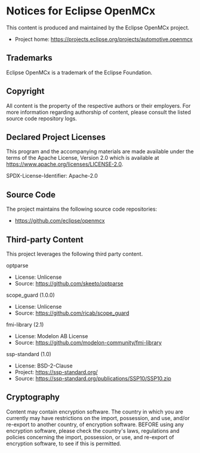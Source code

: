 # Notices for Eclipse OpenMCx

This content is produced and maintained by the Eclipse OpenMCx project.

* Project home: https://projects.eclipse.org/projects/automotive.openmcx

## Trademarks

 Eclipse OpenMCx is a trademark of the Eclipse Foundation.

## Copyright

All content is the property of the respective authors or their employers. For
more information regarding authorship of content, please consult the listed
source code repository logs.

## Declared Project Licenses

This program and the accompanying materials are made available under the terms
of the Apache License, Version 2.0 which is available at
https://www.apache.org/licenses/LICENSE-2.0.

SPDX-License-Identifier: Apache-2.0

## Source Code

The project maintains the following source code repositories:

* https://github.com/eclipse/openmcx

## Third-party Content

This project leverages the following third party content.

optparse

 * License: Unlicense
 * Source: https://github.com/skeeto/optparse

scope_guard (1.0.0)

 * License: Unlicense
 * Source: https://github.com/ricab/scope_guard

fmi-library (2.1)

 * License: Modelon AB License
 * Source: https://github.com/modelon-community/fmi-library

ssp-standard (1.0)
 * License: BSD-2-Clause
 * Project: https://ssp-standard.org/
 * Source: https://ssp-standard.org/publications/SSP10/SSP10.zip

## Cryptography

Content may contain encryption software. The country in which you are currently
may have restrictions on the import, possession, and use, and/or re-export to
another country, of encryption software. BEFORE using any encryption software,
please check the country's laws, regulations and policies concerning the import,
possession, or use, and re-export of encryption software, to see if this is
permitted.